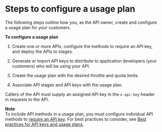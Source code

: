 # Steps to configure a usage plan<a name="api-gateway-create-usage-plans"></a>

The following steps outline how you, as the API owner, create and configure a usage plan for your customers\.

**To configure a usage plan**

1. Create one or more APIs, configure the methods to require an API key, and deploy the APIs to stages\.

1. Generate or import API keys to distribute to application developers \(your customers\) who will be using your API\.

1. Create the usage plan with the desired throttle and quota limits\.

1. Associate API stages and API keys with the usage plan\.

Callers of the API must supply an assigned API key in the `x-api-key` header in requests to the API\.

**Note**  
To include API methods in a usage plan, you must configure individual API methods to [require an API key](api-gateway-setup-api-key-with-console.md)\. For best practices to consider, see [Best practices for API keys and usage plans](api-gateway-api-usage-plans.md#apigateway-usage-plans-best-practices)\.